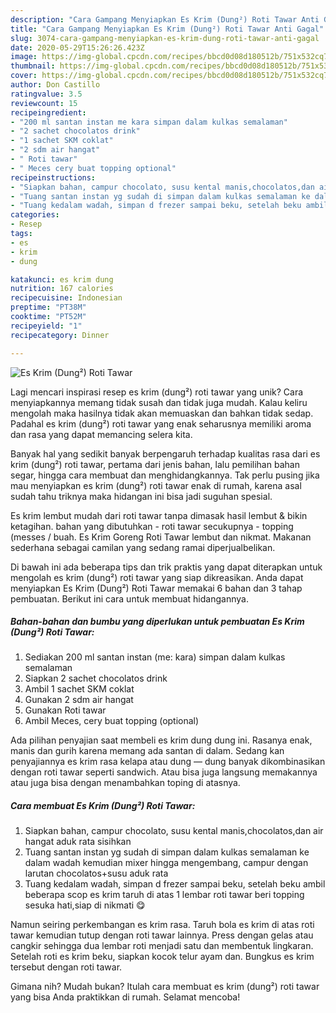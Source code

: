 ```yaml
---
description: "Cara Gampang Menyiapkan Es Krim (Dung²) Roti Tawar Anti Gagal"
title: "Cara Gampang Menyiapkan Es Krim (Dung²) Roti Tawar Anti Gagal"
slug: 3074-cara-gampang-menyiapkan-es-krim-dung-roti-tawar-anti-gagal
date: 2020-05-29T15:26:26.423Z
image: https://img-global.cpcdn.com/recipes/bbcd0d08d180512b/751x532cq70/es-krim-dung-roti-tawar-foto-resep-utama.jpg
thumbnail: https://img-global.cpcdn.com/recipes/bbcd0d08d180512b/751x532cq70/es-krim-dung-roti-tawar-foto-resep-utama.jpg
cover: https://img-global.cpcdn.com/recipes/bbcd0d08d180512b/751x532cq70/es-krim-dung-roti-tawar-foto-resep-utama.jpg
author: Don Castillo
ratingvalue: 3.5
reviewcount: 15
recipeingredient:
- "200 ml santan instan me kara simpan dalam kulkas semalaman"
- "2 sachet chocolatos drink"
- "1 sachet SKM coklat"
- "2 sdm air hangat"
- " Roti tawar"
- " Meces cery buat topping optional"
recipeinstructions:
- "Siapkan bahan, campur chocolato, susu kental manis,chocolatos,dan air hangat aduk rata sisihkan"
- "Tuang santan instan yg sudah di simpan dalam kulkas semalaman ke dalam wadah kemudian mixer hingga mengembang, campur dengan larutan chocolatos+susu aduk rata"
- "Tuang kedalam wadah, simpan d frezer sampai beku, setelah beku ambil beberapa scop es krim taruh di atas 1 lembar roti tawar beri topping sesuka hati,siap di nikmati 😋"
categories:
- Resep
tags:
- es
- krim
- dung

katakunci: es krim dung 
nutrition: 167 calories
recipecuisine: Indonesian
preptime: "PT38M"
cooktime: "PT52M"
recipeyield: "1"
recipecategory: Dinner

---
```



![Es Krim (Dung²) Roti Tawar](https://img-global.cpcdn.com/recipes/bbcd0d08d180512b/751x532cq70/es-krim-dung-roti-tawar-foto-resep-utama.jpg)

Lagi mencari inspirasi resep es krim (dung²) roti tawar yang unik? Cara menyiapkannya memang tidak susah dan tidak juga mudah. Kalau keliru mengolah maka hasilnya tidak akan memuaskan dan bahkan tidak sedap. Padahal es krim (dung²) roti tawar yang enak seharusnya memiliki aroma dan rasa yang dapat memancing selera kita.

Banyak hal yang sedikit banyak berpengaruh terhadap kualitas rasa dari es krim (dung²) roti tawar, pertama dari jenis bahan, lalu pemilihan bahan segar, hingga cara membuat dan menghidangkannya. Tak perlu pusing jika mau menyiapkan es krim (dung²) roti tawar enak di rumah, karena asal sudah tahu triknya maka hidangan ini bisa jadi suguhan spesial.

Es krim lembut mudah dari roti tawar tanpa dimasak hasil lembut &amp; bikin ketagihan. bahan yang dibutuhkan - roti tawar secukupnya - topping (messes / buah. Es Krim Goreng Roti Tawar lembut dan nikmat. Makanan sederhana sebagai camilan yang sedang ramai diperjualbelikan.


Di bawah ini ada beberapa tips dan trik praktis yang dapat diterapkan untuk mengolah es krim (dung²) roti tawar yang siap dikreasikan. Anda dapat menyiapkan Es Krim (Dung²) Roti Tawar memakai 6 bahan dan 3 tahap pembuatan. Berikut ini cara untuk membuat hidangannya.

<!--inarticleads1-->

##### Bahan-bahan dan bumbu yang diperlukan untuk pembuatan Es Krim (Dung²) Roti Tawar:

1. Sediakan 200 ml santan instan (me: kara) simpan dalam kulkas semalaman
1. Siapkan 2 sachet chocolatos drink
1. Ambil 1 sachet SKM coklat
1. Gunakan 2 sdm air hangat
1. Gunakan  Roti tawar
1. Ambil  Meces, cery buat topping (optional)


Ada pilihan penyajian saat membeli es krim dung dung ini. Rasanya enak, manis dan gurih karena memang ada santan di dalam. Sedang kan penyajiannya es krim rasa kelapa atau dung — dung banyak dikombinasikan dengan roti tawar seperti sandwich. Atau bisa juga langsung memakannya atau juga bisa dengan menambahkan toping di atasnya. 

<!--inarticleads2-->

##### Cara membuat Es Krim (Dung²) Roti Tawar:

1. Siapkan bahan, campur chocolato, susu kental manis,chocolatos,dan air hangat aduk rata sisihkan
1. Tuang santan instan yg sudah di simpan dalam kulkas semalaman ke dalam wadah kemudian mixer hingga mengembang, campur dengan larutan chocolatos+susu aduk rata
1. Tuang kedalam wadah, simpan d frezer sampai beku, setelah beku ambil beberapa scop es krim taruh di atas 1 lembar roti tawar beri topping sesuka hati,siap di nikmati 😋


Namun seiring perkembangan es krim rasa. Taruh bola es krim di atas roti tawar kemudian tutup dengan roti tawar lainnya. Press dengan gelas atau cangkir sehingga dua lembar roti menjadi satu dan membentuk lingkaran. Setelah roti es krim beku, siapkan kocok telur ayam dan. Bungkus es krim tersebut dengan roti tawar. 

Gimana nih? Mudah bukan? Itulah cara membuat es krim (dung²) roti tawar yang bisa Anda praktikkan di rumah. Selamat mencoba!
